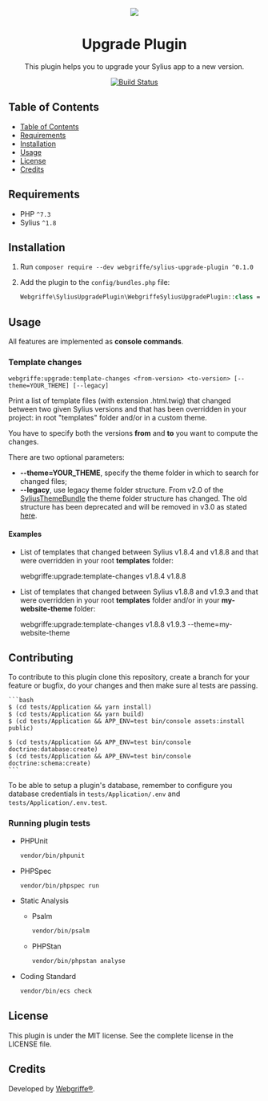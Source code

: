 <p align="center">
    <a href="https://sylius.com" target="_blank">
        <img src="https://demo.sylius.com/assets/shop/img/logo.png" />
    </a>
</p>

<h1 align="center">Upgrade Plugin</h1>

<p align="center">This plugin helps you to upgrade your Sylius app to a new version.</p>

<p align="center"><a href="https://github.com/webgriffe/SyliusUpgradePlugin/actions"><img src="https://github.com/webgriffe/SyliusUpgradePlugin/workflows/Build/badge.svg" alt="Build Status" /></a></p>


## Table of Contents

- [Table of Contents](#table-of-contents)
- [Requirements](#requirements)
- [Installation](#installation)
- [Usage](#usage)
- [License](#license)
- [Credits](#credits)

## Requirements

* PHP `^7.3`
* Sylius `^1.8`

## Installation

1. Run `composer require --dev webgriffe/sylius-upgrade-plugin ^0.1.0`

2. Add the plugin to the `config/bundles.php` file:

    ```php
    Webgriffe\SyliusUpgradePlugin\WebgriffeSyliusUpgradePlugin::class => ['dev' => true, 'test' => true],
    ```

## Usage

All features are implemented as **console commands**.

### Template changes

    webgriffe:upgrade:template-changes <from-version> <to-version> [--theme=YOUR_THEME] [--legacy] 

Print a list of template files (with extension .html.twig) that changed between two given Sylius versions and that has been overridden in your project: in root "templates" folder and/or in a custom theme.

You have to specify both the versions **from** and **to** you want to compute the changes.

There are two optional parameters:
* **--theme=YOUR_THEME**, specify the theme folder in which to search for changed files;
* **--legacy**, use legacy theme folder structure. From v2.0 of the [SyliusThemeBundle](https://github.com/Sylius/SyliusThemeBundle/) the theme folder structure has changed. The old structure has been deprecated and will be removed in v3.0 as stated [here](https://github.com/Sylius/SyliusThemeBundle/blob/master/UPGRADE.md#upgrade-from-1x-to-20). 


#### Examples

* List of templates that changed between Sylius v1.8.4 and v1.8.8 and that were overridden in your root **templates** folder:

    
    webgriffe:upgrade:template-changes v1.8.4 v1.8.8

* List of templates that changed between Sylius v1.8.8 and v1.9.3 and that were overridden in your root **templates** folder and/or in your **my-website-theme** folder:

    
    webgriffe:upgrade:template-changes v1.8.8 v1.9.3 --theme=my-website-theme

## Contributing

To contribute to this plugin clone this repository, create a branch for your feature or bugfix, do your changes and then make sure al tests are passing.

    ```bash
    $ (cd tests/Application && yarn install)
    $ (cd tests/Application && yarn build)
    $ (cd tests/Application && APP_ENV=test bin/console assets:install public)

    $ (cd tests/Application && APP_ENV=test bin/console doctrine:database:create)
    $ (cd tests/Application && APP_ENV=test bin/console doctrine:schema:create)
    ```

To be able to setup a plugin's database, remember to configure you database credentials in `tests/Application/.env` and `tests/Application/.env.test`.

### Running plugin tests

  - PHPUnit

    ```bash
    vendor/bin/phpunit
    ```

  - PHPSpec

    ```bash
    vendor/bin/phpspec run
    ```

  - Static Analysis

    - Psalm

      ```bash
      vendor/bin/psalm
      ```

    - PHPStan

      ```bash
      vendor/bin/phpstan analyse
      ```

  - Coding Standard

    ```bash
    vendor/bin/ecs check
    ```

## License

This plugin is under the MIT license. See the complete license in the LICENSE file.

## Credits

Developed by [Webgriffe®](https://www.webgriffe.com/).
